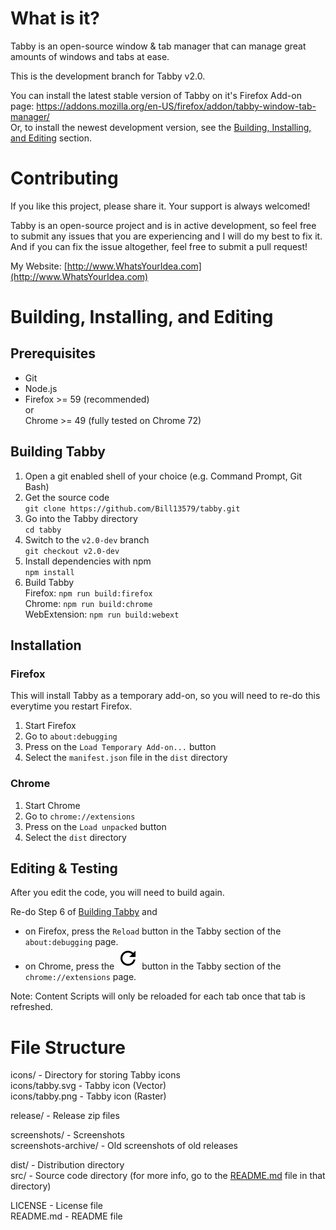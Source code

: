 # What is it?

Tabby is an open-source window & tab manager that can manage great amounts of windows and tabs at ease.

This is the development branch for Tabby v2.0.

You can install the latest stable version of Tabby on it's Firefox Add-on page: https://addons.mozilla.org/en-US/firefox/addon/tabby-window-tab-manager/<br/>
Or, to install the newest development version, see the [Building, Installing, and Editing](#building-installing-and-editing) section.

# Contributing

If you like this project, please share it. Your support is always welcomed!

Tabby is an open-source project and is in active development, so feel free to submit any issues that you are experiencing and I will do my best to fix it. And if you can fix the issue altogether, feel free to submit a pull request!

My Website: [http://www.WhatsYourIdea.com](http://www.WhatsYourIdea.com)

# Building, Installing, and Editing

## Prerequisites

- Git
- Node.js
- Firefox >= 59 (recommended)<br/>
  or<br/>
  Chrome >= 49 (fully tested on Chrome 72)

## Building Tabby

1. Open a git enabled shell of your choice (e.g. Command Prompt, Git Bash)
2. Get the source code  
`git clone https://github.com/Bill13579/tabby.git`
3. Go into the Tabby directory  
`cd tabby`
4. Switch to the `v2.0-dev` branch  
`git checkout v2.0-dev`
5. Install dependencies with npm  
`npm install`
6. Build Tabby  
Firefox: `npm run build:firefox`  
Chrome: `npm run build:chrome`  
WebExtension: `npm run build:webext`

## Installation

### Firefox
This will install Tabby as a temporary add-on, so you will need to re-do this everytime you restart Firefox.

1. Start Firefox
2. Go to `about:debugging`
3. Press on the `Load Temporary Add-on...` button
4. Select the `manifest.json` file in the `dist` directory

### Chrome

1. Start Chrome
2. Go to `chrome://extensions`
3. Press on the `Load unpacked` button
4. Select the `dist` directory

## Editing & Testing

After you edit the code, you will need to build again.

<style>
    img[alt=Chrome Reload Icon] {
        width: 25px;
    }
</style>

Re-do Step 6 of [Building Tabby](#building-tabby) and<br/>
- on Firefox, press the `Reload` button in the Tabby section of the `about:debugging` page.<br/>
- on Chrome, press the <img src="data:image/png;base64,iVBORw0KGgoAAAANSUhEUgAAACQAAAAkCAQAAABLCVATAAABMUlEQVR4Ae3VA6hYYRgG4CdrtpW33MyseVmzrTxvcWlhzi0MYbaVa1YY82x91z7d/9RJF88bD35Dq2ams3lOeeKrL544YZ6OattBWn97/Rb18ssefQA7haSpfojs+GFqZTEhYZWozA3rDddBByOsd1dU5rxIFzSp8qNnRqpvgheVb5MF9fJdCPd1lqWbd/kKOiSEN7rLtlzkKWhg5QcTksUkClorhMuyrRd5C7oghCWybBT5C3ouhCEK+yOE9gr7KoS2iqpcboMVdrFysFPmCeGYbFhXOf0p51MVDkosSGCcEH7qVGSL0NZrIRzUqN6Vm/aBbtnFuCmEr3pJmNLIMTLJq8q3s6RZU+dgG6aTLsZZ7IqozGY5zfBLZMcH8yWlD/9duhS5jj574IgV+mpWWpUAA03Yhvnk/HgAAAAASUVORK5CYII=" alt="Chrome Reload Icon" /> button in the Tabby section of the `chrome://extensions` page.

Note: Content Scripts will only be reloaded for each tab once that tab is refreshed.

# File Structure

icons/ - Directory for storing Tabby icons<br/>
icons/tabby.svg - Tabby icon (Vector)<br/>
icons/tabby.png - Tabby icon (Raster)<br/>

release/ - Release zip files<br/>

screenshots/ - Screenshots<br/>
screenshots-archive/ - Old screenshots of old releases<br/>

dist/ - Distribution directory<br/>
src/ - Source code directory (for more info, go to the [README.md](src/README.md) file in that directory)<br/>

LICENSE - License file<br/>
README&#46;md - README file
